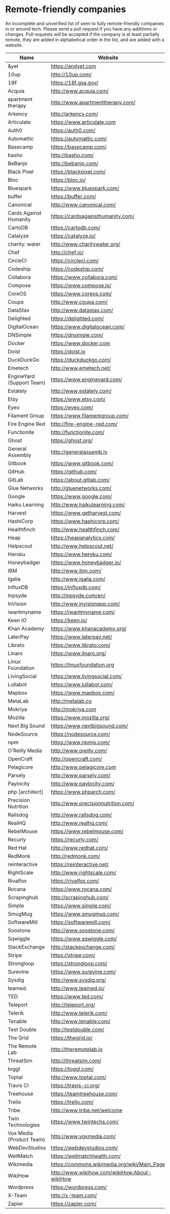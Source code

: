 # Remote-friendly companies

An incomplete and unverified list of semi to fully remote-friendly companies in or around tech. Please send a pull request if you have any additions or changes. Pull requests will be accepted if the company is at least partially remote, they are added in alphabetical order in the list, and are added with a website.


Name | Website | Verified
------------ | ------- | --------
&yet | https://andyet.com | 
10up | http://10up.com/ | 
18F | https://18f.gsa.gov/ | 
Acquia | http://www.acquia.com/ | 
apartment therapy | http://www.apartmenttherapy.com/ | 
Arkency | http://arkency.com/ | 
Articulate | https://www.articulate.com | 
Auth0 | https://auth0.com/ | 
Automattic | https://automattic.com/ | 
Basecamp | https://basecamp.com/ | 
basho | http://basho.com/ | 
BeBanjo | http://bebanjo.com/ | 
Black Pixel | https://blackpixel.com/ | 
Bloc | https://bloc.io/ | 
Bluespark | https://www.bluespark.com/ | 
buffer | https://buffer.com/ | 
Canonical | http://www.canonical.com/ | 
Cards Against Humanity | https://cardsagainsthumanity.com/ | 
CartoDB | https://cartodb.com/ | 
Catalyze | https://catalyze.io/ | 
charity: water | http://www.charitywater.org/ | 
Chef | http://chef.io/ | 
CircleCI | https://circleci.com/ | 
Codeship | https://codeship.com/ | 
Collabora | https://www.collabora.com/ | 
Compose | https://www.compose.io/ | 
CoreOS | https://www.coreos.com/ | 
Coupa | http://www.coupa.com/ | 
DataStax | http://www.datastax.com/ | 
Delighted | https://delighted.com/ |
DigitalOcean | https://www.digitalocean.com/ | 
DNSimple | https://dnsimple.com/ | 
Docker | https://www.docker.com | 
Doist | https://doist.io | 
DuckDuckGo | https://duckduckgo.com/ | 
Emetech | http://www.emetech.net/ | 
EngineYard (Support Team) | https://www.engineyard.com/ | 
Estately | http://www.estately.com/ | 
Etsy | https://www.etsy.com/ | 
Eyeo | https://eyeo.com/ | 
Filament Group | https://www.filamentgroup.com/ | 
Fire Engine Red | http://fire-engine-red.com/ | 
Functionite | http://functionite.com/ | 
Ghost | https://ghost.org/ | 
General Assembly | http://generalassemb.ly | 
Gitbook | https://www.gitbook.com/ | 
GitHub | https://github.com/ | 
GitLab | https://about.gitlab.com/ | 
Glue Networks | http://gluenetworks.com/ | 
Google | https://www.google.com/ | 
Haiku Learning | http://www.haikulearning.com/ | 
Harvest | https://www.getharvest.com/ | 
HashiCorp | https://www.hashicorp.com/ | 
Healthfinch | http://www.healthfinch.com/ | 
Heap | https://heapanalytics.com/ | 
Helpscout | http://www.helpscout.net/ | 
Heroku | https://www.heroku.com/ | 
Honeybadger | https://www.honeybadger.io/ | 
IBM | http://www.ibm.com/ | 
Igalia | http://www.igalia.com/ | 
InfluxDB | https://influxdb.com/ | 
Inpsyde | http://inpsyde.com/en/ | 
InVision | http://www.invisionapp.com/ | 
iwantmyname | https://iwantmyname.com/ | 
Keen IO | https://keen.io/ | 
Khan Academy | https://www.khanacademy.org/ | 
LaterPay | https://www.laterpay.net/ | 
Librato | https://www.librato.com/ | 
Linaro | https://www.linaro.org/ | 
Linux Foundation | https://linuxfoundation.org | 
LivingSocial | https://www.livingsocial.com/ | 
Lullabot | https://www.lullabot.com/ | 
Mapbox | https://www.mapbox.com/ | 
MetaLab | http://metalab.co | 
Mokriya | http://mokriya.com | 
Mozilla | https://www.mozilla.org/ | 
Next Big Sound | https://www.nextbigsound.com/ | 
NodeSource | https://nodesource.com/ | 
npm | https://www.npmjs.com/ | 
O'Reilly Media | http://www.oreilly.com/ | 
OpenCraft | http://opencraft.com/ | 
Pelagicore | http://www.pelagicore.com | 
Parsely | http://www.parsely.com/ | 
Paylocity | http://www.paylocity.com/ | 
php \[architect\]| https://www.phparch.com/ | 
Precision Nutrition | http://www.precisionnutrition.com/ | 
Railsdog | http://www.railsdog.com/ | 
RealHQ | http://www.realhq.com/ | 
RebelMouse | https://www.rebelmouse.com/ | 
Recurly | https://recurly.com/ | 
Red Hat | http://www.redhat.com/ | 
RedMonk | http://redmonk.com/ | 
reinteractive | https://reinteractive.net/ | 
RightScale | http://www.rightscale.com/ | 
Rivalfox | https://rivalfox.com/ | 
Rocana | https://www.rocana.com/ | 
Scrapinghub | http://scrapinghub.com/ | 
Simple | https://www.simple.com/ | 
SmugMug | https://www.smugmug.com/ | 
SoftwareMill | https://softwaremill.com/ | 
Soostone | http://www.soostone.com/ | 
Sqwiggle | https://www.sqwiggle.com/ | 
StackExchange | http://stackexchange.com/ | 
Stripe | https://stripe.com/ | 
Strongloop | https://strongloop.com/ | 
Surevine | https://www.surevine.com/ | 
Sysdig | http://www.sysdig.org/ | 
teamed. | http://www.teamed.io/ | 
TED | https://www.ted.com/ | 
Teleport | http://teleport.org/ | 
Telerik | http://www.telerik.com/ | 
Tenable | http://www.tenable.com/ | 
Test Double | http://testdouble.com/ | 
The Grid | https://thegrid.io/ | 
The Remote Lab | http://theremotelab.io | 
ThreatSim | http://threatsim.com/ | 
toggl | https://toggl.com/ | 
Toptal | http://www.toptal.com/ | 
Travis CI | https://travis-ci.org/ | 
Treehouse | https://teamtreehouse.com/ | 
Trello | https://trello.com/ | 
Tribe | http://www.tribe.net/welcome | 
Twin Technologies | https://www.twintechs.com/ | 
Vox Media (Product Team) | http://www.voxmedia.com/ | 
WebDevStudios | https://webdevstudios.com/ | 
WellMatch | https://wellmatchhealth.com/ | 
Wikimedia | https://commons.wikimedia.org/wiki/Main_Page | 
WikiHow | http://www.wikihow.com/wikiHow:About-wikiHow | 
Wordpress | https://wordpress.com/ | 
X-Team | http://x-team.com/ | 
Zapier | https://zapier.com/ | 
